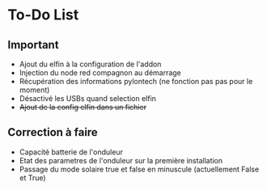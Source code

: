 # To-Do List 

## Important
- Ajout du elfin à la configuration de l'addon
- Injection du node red compagnon au démarrage
- Récupération des informations pylontech (ne fonction pas pas pour le moment)
- Désactivé les USBs quand selection elfin
-  ~~Ajout de la config elfin dans un fichier~~

## Correction à faire 
- Capacité batterie de l'onduleur
- Etat des parametres de l'onduleur sur la première installation
- Passage du mode solaire true et false en minuscule (actuellement False et True)
  
